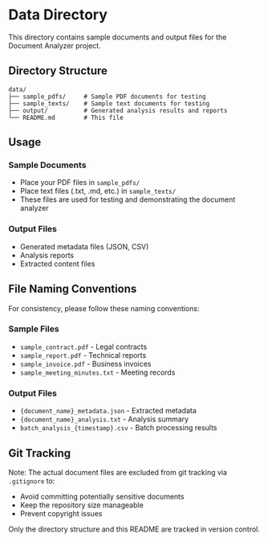 # Data Directory

This directory contains sample documents and output files for the Document Analyzer project.

## Directory Structure

```
data/
├── sample_pdfs/     # Sample PDF documents for testing
├── sample_texts/    # Sample text documents for testing  
├── output/          # Generated analysis results and reports
└── README.md        # This file
```

## Usage

### Sample Documents
- Place your PDF files in `sample_pdfs/`
- Place text files (.txt, .md, etc.) in `sample_texts/`
- These files are used for testing and demonstrating the document analyzer

### Output Files
- Generated metadata files (JSON, CSV)
- Analysis reports
- Extracted content files

## File Naming Conventions

For consistency, please follow these naming conventions:

### Sample Files
- `sample_contract.pdf` - Legal contracts
- `sample_report.pdf` - Technical reports
- `sample_invoice.pdf` - Business invoices
- `sample_meeting_minutes.txt` - Meeting records

### Output Files
- `{document_name}_metadata.json` - Extracted metadata
- `{document_name}_analysis.txt` - Analysis summary
- `batch_analysis_{timestamp}.csv` - Batch processing results

## Git Tracking

Note: The actual document files are excluded from git tracking via `.gitignore` to:
- Avoid committing potentially sensitive documents
- Keep the repository size manageable
- Prevent copyright issues

Only the directory structure and this README are tracked in version control.

